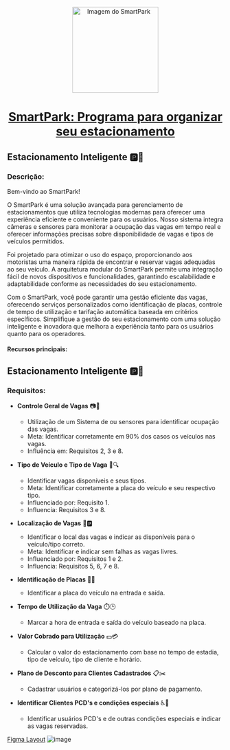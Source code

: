 <p align="center">
  <a href="#1-catálogo-de-pets-personalizado">
    <img src="https://github.com/FelipeRinaldi1/projeto-raul/assets/76639977/291dcecb-b75f-4354-a37a-f0ad38392e62" alt="Imagem do SmartPark" width="200">
    <h1 align="center">SmartPark: Programa para organizar seu estacionamento</h1>
  </a>
</p>

## Estacionamento Inteligente 🅿️🚗

### Descrição:

Bem-vindo ao SmartPark!

O SmartPark é uma solução avançada para gerenciamento de estacionamentos que utiliza tecnologias modernas para oferecer uma experiência eficiente e conveniente para os usuários. Nosso sistema integra câmeras e sensores para monitorar a ocupação das vagas em tempo real e oferecer informações precisas sobre disponibilidade de vagas e tipos de veículos permitidos.

Foi projetado para otimizar o uso do espaço, proporcionando aos motoristas uma maneira rápida de encontrar e reservar vagas adequadas ao seu veículo. A arquitetura modular do SmartPark permite uma integração fácil de novos dispositivos e funcionalidades, garantindo escalabilidade e adaptabilidade conforme as necessidades do seu estacionamento.

Com o SmartPark, você pode garantir uma gestão eficiente das vagas, oferecendo serviços personalizados como identificação de placas, controle de tempo de utilização e tarifação automática baseada em critérios específicos. Simplifique a gestão do seu estacionamento com uma solução inteligente e inovadora que melhora a experiência tanto para os usuários quanto para os operadores.



#### Recursos principais:

## Estacionamento Inteligente 🅿️🚗

### Requisitos:

- **Controle Geral de Vagas** 📷🚦
  - Utilização de um Sistema de  ou sensores para identificar ocupação das vagas.
  - Meta: Identificar corretamente em 90% dos casos os veículos nas vagas.
  - Influência em: Requisitos 2, 3 e 8.

- **Tipo de Veículo e Tipo de Vaga** 🚙🔍
  - Identificar vagas disponíveis e seus tipos.
  - Meta: Identificar corretamente a placa do veículo e seu respectivo tipo.
  - Influenciado por: Requisito 1.
  - Influencia: Requisitos 3 e 8.

- **Localização de Vagas** 📍🅿️
  - Identificar o local das vagas e indicar as disponíveis para o veículo/tipo correto.
  - Meta: Identificar e indicar sem falhas as vagas livres.
  - Influenciado por: Requisitos 1 e 2.
  - Influencia: Requisitos 5, 6, 7 e 8.

- **Identificação de Placas** 🚗🔢
  - Identificar a placa do veículo na entrada e saída.

- **Tempo de Utilização da Vaga** ⏱️🕒
  - Marcar a hora de entrada e saída do veículo baseado na placa.

- **Valor Cobrado para Utilização** 💵💳
  - Calcular o valor do estacionamento com base no tempo de estadia, tipo de veículo, tipo de cliente e horário.

- **Plano de Desconto para Clientes Cadastrados** 📋✂️
  - Cadastrar usuários e categorizá-los por plano de pagamento.

- **Identificar Clientes PCD's e condições especiais** ♿👤
  - Identificar usuários PCD's e de outras condições especiais e indicar as vagas reservadas.

[Figma Layout](https://www.figma.com/design/djTVRdp1kwg20cLpZmo0be/Plataforma-de-Cursos?node-id=0-1)
![image](https://github.com/FelipeRinaldi1/projeto-raul/assets/76639977/3b593996-6a6f-4242-8beb-49bd66246582)